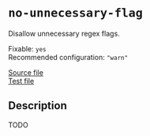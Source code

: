 # `no-unnecessary-flag`

Disallow unnecessary regex flags.

Fixable: `yes` <br> Recommended configuration: `"warn"`

[Source file](https://github.com/RunDevelopment/eslint-plugin-clean-regex/blob/master/lib/rules/no-unnecessary-flag.js) <br> [Test file](https://github.com/RunDevelopment/eslint-plugin-clean-regex/blob/master/test/lib/rules/no-unnecessary-flag.js)


## Description

TODO